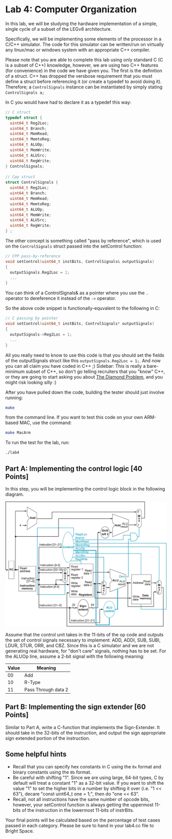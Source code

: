 # Lab 4: Computer Organization

In this lab, we will be studying the hardware implementation of a simple, single cycle of a subset of the LEGv8 architecture.

Specifically, we will be implementing some elements of the processor in a C/C++ simulator.
The code for this simulator can be written/run on virtually any linux/mac or windows
system with an appropriate C++ compiler.

Please note that you are able to complete this lab using only standard C (C is a subset of C++)
knowledge, however, we are using two C++ features (for convenience) in the code we have given you.
The first is the definition of a struct. C++ has dropped the versbose requirement that
you must define a struct before referencing it (or create a typedef to avoid doing it).
Therefore; a ```ControlSignals``` instance can be instantiated by simply stating ```ControlSignals a;```

In C you would have had to declare it as a typedef this way:

```C
// C struct
typedef struct {
  uint64_t Reg2Loc;
  uint64_t Branch;
  uint64_t MemRead;
  uint64_t MemtoReg;
  uint64_t ALUOp;
  uint64_t MemWrite;
  uint64_t ALUSrc;
  uint64_t RegWrite;
} ControlSignals;

// Cpp struct
struct ControlSignals {
  uint64_t Reg2Loc;
  uint64_t Branch;
  uint64_t MemRead;
  uint64_t MemtoReg;
  uint64_t ALUOp;
  uint64_t MemWrite;
  uint64_t ALUSrc;
  uint64_t RegWrite;
} ;
```

The other concept is something called "pass by reference", which is used on the ```ControlSignals``` struct
passed into the setControl function:

```CPP
// CPP pass-by-reference
void setControl(uint64_t instBits, ControlSignals& outputSignals)
{
  outputSignals.Reg2Loc = 1;
  ...
}
```

You can think of a ControlSignals& as a pointer where you use the ```.``` operator
to dereference it instead of the ```->``` operator.

So the above code snippet is functionally-equvalent to the following in C:
```C
// C passing by pointer
void setControl(uint64_t instBits, ControlSignals* outputSignals)
{
  outputSignals->Reg2Loc = 1;
  ...
}
```

All you really need to know to use this code is that you should set the fields
of the outputSignals struct like this ```outputSignals.Reg2Loc = 1;```.
And now you can all claim you have coded in C++ ;)
Sidebar: This is really a bare-minimum subset of C++, so don't go telling recruiters that you
"know" C++, or they are going to start asking you about [The Diamond Problem](https://en.wikipedia.org/wiki/Multiple_inheritance),
and you might risk looking silly :)

After you have pulled down the code, building the tester should
just involve running:

```bash
make
```

from the command line. If you want to test this code on your own ARM-based MAC,
use the command:

```bash
make MacArm
```

To run the test for the lab, run:
```bash
./lab4
```

##  Part A: Implementing the control logic [40 Points]

In this step, you will be implementing the control logic block in the following diagram.

![Single Cycle Processor](img/ss.jpg)

Assume that the control unit takes in the 11-bits of the op code and
outputs the set of control signals necessary to implement:
ADD, ADDI, SUB, SUBI, LDUR, STUR, ORR, and CBZ.
Since this is a C simulator and we are not generating real hardware, for "don't care" signals, nothing has to be set.
For the ALUOp line, assume a 2-bit signal with the following meaning:

| Value |         Meaning      |
| ----- | -------------------- |
|  00   |          Add         |
|  10   |        R-Type        |
|  11   | Pass Through data 2  |



##  Part B: Implementing the sign extender [60 Points]

Similar to Part A, write a C-function that implements the Sign-Extender.
It should take in the 32-bits of the instruction, and output the sign appropriate
sign extended portion of the instruction.

## Some helpful hints

- Recall that you can specify hex constants in C using the ```0x``` format and binary constants using the ```0b``` format.
- Be careful with shifting "1". Since we are using large, 64-bit types, C by default will treat a constant "1" as a 32-bit value. If you want to shift the value "1" to set the higher bits in a number by shifting it over (i.e. "1 << 63"), decare "const uint64_t one = 1;", then do "one << 63".
- Recall, not all instructions have the same number of opcode bits, however, your setControl function is always getting the uppermost 11-bits of the instruction in the lowermost 11-bits of instrBits.

Your final points will be calculated based on the percentage of test cases passed
in each category. Please be sure to hand in your lab4.cc file to Bright Space.
